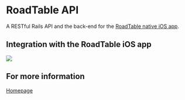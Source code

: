 # RoadTable API

A RESTful Rails API and the back-end for the [RoadTable native iOS app](https://github.com/roadtable/roadtable-ios).

## Integration with the RoadTable iOS app
![](https://www.youtube.com/watch?v=fHweuj7RcwM)

## For more information

[Homepage](http://roadtable.herokuapp.com)
